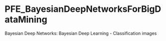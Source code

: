 # PFE_BayesianDeepNetworksForBigDataMining
Bayesian Deep Networks:
Bayesian Deep Learning - Classification images
